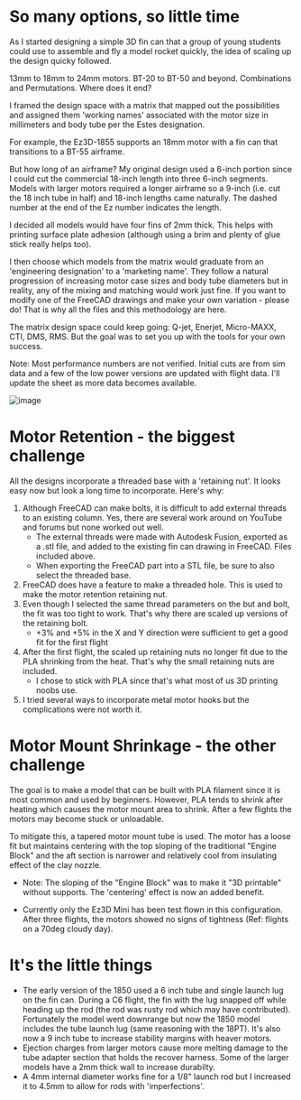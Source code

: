 # So many options, so little time

As I started designing a simple 3D fin can that a group of young students could use to assemble and fly a model rocket quickly, the idea of scaling up the design quicky followed. 

13mm to 18mm to 24mm motors. BT-20 to BT-50 and beyond. Combinations and Permutations. Where does it end? 

I framed the design space with a matrix that mapped out the possibilities and assigned them 'working names' associated with the motor size in millimeters and body tube per the Estes designation. 

For example, the Ez3D-1855 supports an 18mm motor with a fin can that transitions to a BT-55 airframe. 

But how long of an airframe? My original design used a 6-inch portion since I could cut the commercial 18-inch length into three 6-inch segments. Models with larger motors required a longer airframe so a 9-inch (i.e. cut the 18 inch tube in half) and 18-inch lengths came naturally. 
The dashed number at the end of the Ez number indicates the length. 

I decided all models would have four fins of 2mm thick. This helps with printing surface plate adhesion (although using a brim and plenty of glue stick really helps too). 

I then choose which models from the matrix would graduate from an 'engineering designation' to a 'marketing name'. They follow a natural progression of increasing motor case sizes and body tube diameters but in reality, any of the mixing and matching would work just fine. If you want to modify one of the FreeCAD drawings and make your own variation - please do! That is why all the files and this methodology are here. 

The matrix design space could keep going: Q-jet, Enerjet, Micro-MAXX, CTI, DMS, RMS. But the goal was to set you up with the tools for your own success. 

Note: Most performance numbers are not verified. Initial cuts are from sim data and a few of the low power versions are updated with flight data. I'll update the sheet as more data becomes available. 


																								
![image](https://github.com/user-attachments/assets/35f45614-4c75-4829-acb3-d296985933b8)

# Motor Retention - the biggest challenge

All the designs incorporate a threaded base with a 'retaining nut'. It looks easy now but look a long time to incorporate. Here's why:

1. Although FreeCAD can make bolts, it is difficult to add external threads to an existing column. Yes, there are several work around on YouTube and forums but none worked out well.
   - The external threads were made with Autodesk Fusion, exported as a .stl file, and added to the existing fin can drawing in FreeCAD. Files included above.
   - When exporting the FreeCAD part into a STL file, be sure to also select the threaded base.
2. FreeCAD does have a feature to make a threaded hole. This is used to make the motor retention retaining nut.
3. Even though I selected the same thread parameters on the but and bolt, the fit was too tight to work. That's why there are scaled up versions of the retaining bolt.
    - +3% and +5%  in the X and Y direction were sufficient to get a good fit for the first flight
4. After the first flight, the scaled up retaining nuts no longer fit due to the PLA shrinking from the heat. That's why the small retaining nuts are included.
   - I chose to stick with PLA since that's what most of us 3D printing noobs use.
5. I tried several ways to incorporate metal motor hooks but the complications were not worth it.

# Motor Mount Shrinkage - the other challenge
The goal is to make a model that can be built with PLA filament since it is most common and used by beginners. However, PLA tends to shrink after heating which causes the motor mount area to shrink. 
After a few flights the motors may become stuck or unloadable. 

To mitigate this, a tapered motor mount tube is used. The motor has a loose fit but maintains centering with the top sloping of the traditional "Engine Block" and the aft section is narrower and relatively cool from insulating effect of the clay nozzle. 
 - Note: The sloping of the "Engine Block" was to make it "3D printable" without supports. The 'centering' effect is now an added benefit.

 - Currently only the Ez3D Mini has been test flown in this configuration. After three flights, the motors showed no signs of tightness (Ref: flights on a 70deg cloudy day).

# It's the little things
- The early version of the 1850 used a 6 inch tube and single launch lug on the fin can. During a C6 flight, the fin with the lug snapped off while heading up the rod (the rod was rusty rod which may have contributed). Fortunately the model went downrange but now the 1850 model includes the tube launch lug (same reasoning with the 18PT). It's also now a 9 inch tube to increase stability margins with heaver motors.
- Ejection charges from larger motors cause more melting damage to the tube adapter section that holds the recover harness. Some of the larger models have a 2mm thick wall to increase durabilty.
- A 4mm internal diameter works fine for a 1/8" launch rod but I increased it to 4.5mm to allow for rods with 'imperfections'.
  
